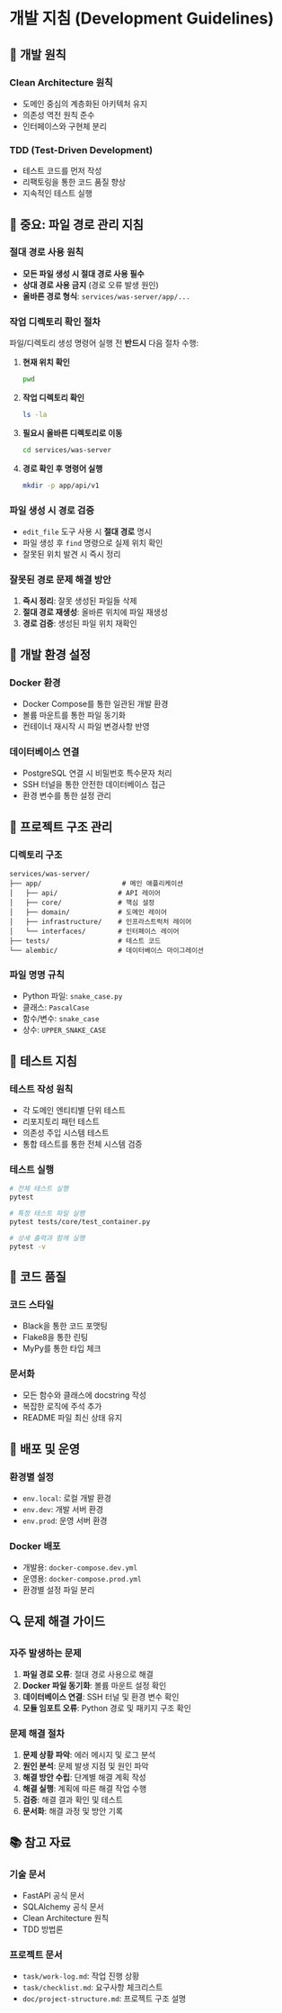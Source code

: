 # 개발 지침 (Development Guidelines)

## 🎯 **개발 원칙**

### **Clean Architecture 원칙**
- 도메인 중심의 계층화된 아키텍처 유지
- 의존성 역전 원칙 준수
- 인터페이스와 구현체 분리

### **TDD (Test-Driven Development)**
- 테스트 코드를 먼저 작성
- 리팩토링을 통한 코드 품질 향상
- 지속적인 테스트 실행

## 🚨 **중요: 파일 경로 관리 지침**

### **절대 경로 사용 원칙**
- **모든 파일 생성 시 절대 경로 사용 필수**
- **상대 경로 사용 금지** (경로 오류 발생 원인)
- **올바른 경로 형식**: `services/was-server/app/...`

### **작업 디렉토리 확인 절차**
파일/디렉토리 생성 명령어 실행 전 **반드시** 다음 절차 수행:

1. **현재 위치 확인**
   ```bash
   pwd
   ```

2. **작업 디렉토리 확인**
   ```bash
   ls -la
   ```

3. **필요시 올바른 디렉토리로 이동**
   ```bash
   cd services/was-server
   ```

4. **경로 확인 후 명령어 실행**
   ```bash
   mkdir -p app/api/v1
   ```

### **파일 생성 시 경로 검증**
- `edit_file` 도구 사용 시 **절대 경로** 명시
- 파일 생성 후 `find` 명령으로 실제 위치 확인
- 잘못된 위치 발견 시 즉시 정리

### **잘못된 경로 문제 해결 방안**
1. **즉시 정리**: 잘못 생성된 파일들 삭제
2. **절대 경로 재생성**: 올바른 위치에 파일 재생성
3. **경로 검증**: 생성된 파일 위치 재확인

## 🔧 **개발 환경 설정**

### **Docker 환경**
- Docker Compose를 통한 일관된 개발 환경
- 볼륨 마운트를 통한 파일 동기화
- 컨테이너 재시작 시 파일 변경사항 반영

### **데이터베이스 연결**
- PostgreSQL 연결 시 비밀번호 특수문자 처리
- SSH 터널을 통한 안전한 데이터베이스 접근
- 환경 변수를 통한 설정 관리

## 📁 **프로젝트 구조 관리**

### **디렉토리 구조**
```
services/was-server/
├── app/                    # 메인 애플리케이션
│   ├── api/               # API 레이어
│   ├── core/              # 핵심 설정
│   ├── domain/            # 도메인 레이어
│   ├── infrastructure/    # 인프라스트럭처 레이어
│   └── interfaces/        # 인터페이스 레이어
├── tests/                 # 테스트 코드
└── alembic/               # 데이터베이스 마이그레이션
```

### **파일 명명 규칙**
- Python 파일: `snake_case.py`
- 클래스: `PascalCase`
- 함수/변수: `snake_case`
- 상수: `UPPER_SNAKE_CASE`

## 🧪 **테스트 지침**

### **테스트 작성 원칙**
- 각 도메인 엔티티별 단위 테스트
- 리포지토리 패턴 테스트
- 의존성 주입 시스템 테스트
- 통합 테스트를 통한 전체 시스템 검증

### **테스트 실행**
```bash
# 전체 테스트 실행
pytest

# 특정 테스트 파일 실행
pytest tests/core/test_container.py

# 상세 출력과 함께 실행
pytest -v
```

## 📝 **코드 품질**

### **코드 스타일**
- Black을 통한 코드 포맷팅
- Flake8을 통한 린팅
- MyPy를 통한 타입 체크

### **문서화**
- 모든 함수와 클래스에 docstring 작성
- 복잡한 로직에 주석 추가
- README 파일 최신 상태 유지

## 🚀 **배포 및 운영**

### **환경별 설정**
- `env.local`: 로컬 개발 환경
- `env.dev`: 개발 서버 환경
- `env.prod`: 운영 서버 환경

### **Docker 배포**
- 개발용: `docker-compose.dev.yml`
- 운영용: `docker-compose.prod.yml`
- 환경별 설정 파일 분리

## 🔍 **문제 해결 가이드**

### **자주 발생하는 문제**
1. **파일 경로 오류**: 절대 경로 사용으로 해결
2. **Docker 파일 동기화**: 볼륨 마운트 설정 확인
3. **데이터베이스 연결**: SSH 터널 및 환경 변수 확인
4. **모듈 임포트 오류**: Python 경로 및 패키지 구조 확인

### **문제 해결 절차**
1. **문제 상황 파악**: 에러 메시지 및 로그 분석
2. **원인 분석**: 문제 발생 지점 및 원인 파악
3. **해결 방안 수립**: 단계별 해결 계획 작성
4. **해결 실행**: 계획에 따른 해결 작업 수행
5. **검증**: 해결 결과 확인 및 테스트
6. **문서화**: 해결 과정 및 방안 기록

## 📚 **참고 자료**

### **기술 문서**
- FastAPI 공식 문서
- SQLAlchemy 공식 문서
- Clean Architecture 원칙
- TDD 방법론

### **프로젝트 문서**
- `task/work-log.md`: 작업 진행 상황
- `task/checklist.md`: 요구사항 체크리스트
- `doc/project-structure.md`: 프로젝트 구조 설명

